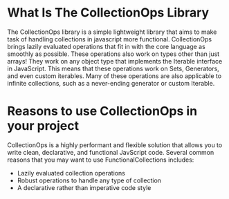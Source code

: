# What Is The CollectionOps Library
The CollectionOps library is a simple lightweight library that aims to make task of handling collections in javascript more functional. CollectionOps brings lazily evaluated operations that fit in with the core language as smoothly as possible. These operations also work on types other than just arrays! They work on any object type that implements the Iterable interface in JavaScript. This means that these operations work on Sets, Generators, and even custom iterables. Many of these operations are also applicable to infinite collections, such as a never-ending generator or custom Iterable.
# Reasons to use CollectionOps in your project
CollectionOps is a highly performant and flexible solution that allows you to write clean, declarative, and functional JavScript code. Several common reasons that you may want to use FunctionalCollections includes:
* Lazily evaluated collection operations
* Robust operations to handle any type of collection
* A declarative rather than imperative code style
